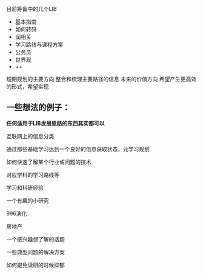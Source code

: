 目前筹备中的几个LIB 

- 基本指南
- 如何转码
- 润相关
- 学习路线与课程方案
- 公务员
- 世界观
- ++

短期规划的主要方向            整合和梳理主要路径的信息
未来的价值方向         希望产生更高效的形式，希望实现


## 一些想法的例子： 
**任何适用于LIB发展思路的东西其实都可以**

互联网上的信息分类

通过那些基础学习达到一个良好的信息获取状态，元学习规划

如何快速了解某个行业或问题的技术

对应学科的学习路线等

学习和科研经验

一个有趣的小研究

996演化

房地产

一个感兴趣想了解的话题

一些典型问题的解决方案

如何避免读研的时候抑郁

